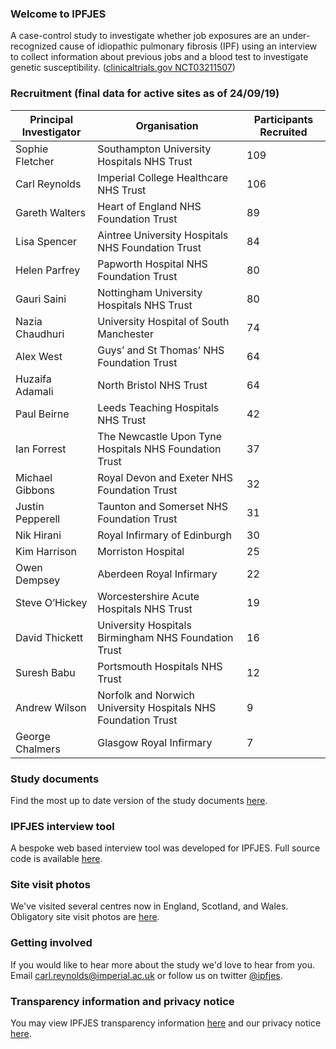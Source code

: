 ### Welcome to IPFJES 

A case-control study to investigate whether job exposures are an under-recognized cause of idiopathic pulmonary fibrosis (IPF) using an interview to collect information about previous jobs and a blood test to investigate genetic susceptibility. ([clinicaltrials.gov NCT03211507](https://clinicaltrials.gov/ct2/show/NCT03211507))

### Recruitment (final data for active sites as of 24/09/19)

| Principal Investigator | Organisation                                                  | Participants Recruited |
|------------------------|---------------------------------------------------------------|------------------------|
| Sophie Fletcher        | Southampton University Hospitals NHS Trust                    | 109                    |
| Carl Reynolds          | Imperial College Healthcare NHS Trust                         | 106                    |
| Gareth Walters         | Heart of England NHS Foundation Trust                         | 89                     |
| Lisa Spencer           | Aintree University Hospitals NHS Foundation Trust             | 84                     |
| Helen Parfrey          | Papworth Hospital NHS Foundation Trust                        | 80                     |
| Gauri Saini            | Nottingham University Hospitals NHS Trust                     | 80                     |
| Nazia Chaudhuri        | University Hospital of South Manchester                       | 74                     |
| Alex West              | Guys’ and St Thomas’ NHS Foundation Trust                     | 64                     |
| Huzaifa Adamali        | North Bristol NHS Trust                                       | 64                     |
| Paul Beirne            | Leeds Teaching Hospitals NHS Trust                            | 42                     |
| Ian Forrest            | The Newcastle Upon Tyne Hospitals NHS Foundation Trust        | 37                     |
| Michael Gibbons        | Royal Devon and Exeter NHS Foundation Trust                   | 32                     |
| Justin Pepperell       | Taunton and Somerset NHS Foundation Trust                     | 31                     |
| Nik Hirani             | Royal Infirmary of Edinburgh                                  | 30                     |
| Kim Harrison           | Morriston Hospital                                            | 25                     |
| Owen Dempsey           | Aberdeen Royal Infirmary                                      | 22                     |
| Steve O’Hickey         | Worcestershire Acute Hospitals NHS Trust                      | 19                     |
| David Thickett         | University Hospitals Birmingham NHS Foundation Trust          | 16                     |
| Suresh Babu            | Portsmouth Hospitals NHS Trust                                | 12                     |
| Andrew Wilson          | Norfolk and Norwich University Hospitals NHS Foundation Trust | 9                      |
| George Chalmers        | Glasgow Royal Infirmary                                       | 7                      |

### Study documents

Find the most up to date version of the study documents [here](https://github.com/drcjar/ipfjes/).

### IPFJES interview tool

A bespoke web based interview tool was developed for IPFJES. Full source code is available [here](https://github.com/drcjar/ipfjes-interview).

### Site visit photos

We've visited several centres now in England, Scotland, and Wales. Obligatory site visit photos are [here](https://github.com/drcjar/ipfjes/blob/master/photos/photos.md).

### Getting involved

If you would like to hear more about the study we'd love to hear from you. Email <carl.reynolds@imperial.ac.uk> or follow us on twitter [@ipfjes](https://twitter.com/ipfjes). 

### Transparency information and privacy notice

You may view IPFJES transparency information [here](https://github.com/drcjar/ipfjes/blob/master/docs/Transparency%20wording%20for%20IPFJES%20study%20participants.pdf) and our privacy notice [here](https://github.com/drcjar/ipfjes/blob/master/docs/GDPR-Privacy-Notice-IPFJES_25-May-2018.pdf).





